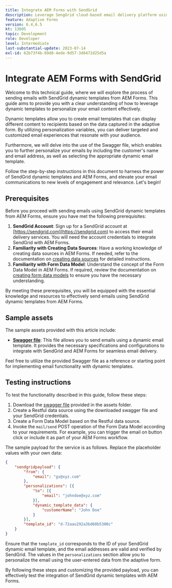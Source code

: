 ```yaml
---
title: Integrate AEM Forms with SendGrid
description: Leverage SengGrid cloud-based email delivery platform using AEM Forms.
feature: Adaptive Forms
version: 6.4,6.5
kt: 13605
topic: Development
role: Developer
level: Intermediate
last-substantial-update: 2023-07-14
exl-id: 62b73f4b-69d8-4ede-9d57-3d6472d25d5a
---
```

# Integrate AEM Forms with SendGrid

Welcome to this technical guide, where we will explore the process of sending emails with SendGrid dynamic templates from AEM Forms. This guide aims to provide you with a clear understanding of how to leverage dynamic templates to personalize your email content effectively.

Dynamic templates allow you to create email templates that can display different content to recipients based on the data captured in the adaptive form. By utilizing personalization variables, you can deliver targeted and customized email experiences that resonate with your audience.

Furthermore, we will delve into the use of the Swagger file, which enables you to further personalize your emails by including the customer's name and email address, as well as selecting the appropriate dynamic email template.

Follow the step-by-step instructions in this document to harness the power of SendGrid dynamic templates and AEM Forms, and elevate your email communications to new levels of engagement and relevance. Let's begin!

## Prerequisites

Before you proceed with sending emails using SendGrid dynamic templates from AEM Forms, ensure you have met the following prerequisites:

1. **SendGrid Account**: Sign up for a SendGrid account at [https://sendgrid.com](https://sendgrid.com) to access their email delivery services. You will need the account credentials to integrate SendGrid with AEM Forms.
1. **Familiarity with Creating Data Sources**: Have a working knowledge of creating data sources in AEM Forms. If needed, refer to the documentation on [creating data sources](https://experienceleague.adobe.com/docs/experience-manager-learn/forms/ic-web-channel-tutorial/parttwo.html) for detailed instructions.
1. **Familiarity with Form Data Model**: Understand the concept of the Form Data Model in AEM Forms. If required, review the documentation on [creating form data models](https://experienceleague.adobe.com/docs/experience-manager-65/forms/form-data-model/create-form-data-models.html) to ensure you have the necessary understanding.

By meeting these prerequisites, you will be equipped with the essential knowledge and resources to effectively send emails using SendGrid dynamic templates from AEM Forms.

## Sample assets

The sample assets provided with this article include:

* **[Swagger file](assets/SendGridWithDynamicTemplate.yaml)**: This file allows you to send emails using a dynamic email template. It provides the necessary specifications and configurations to integrate with SendGrid and AEM Forms for seamless email delivery.

Feel free to utilize the provided Swagger file as a reference or starting point for implementing email functionality with dynamic templates.
 
## Testing instructions

To test the functionality described in this guide, follow these steps:

1. Download the [swagger file](assets/SendGridWithDynamicTemplate.yaml) provided in the assets folder.
2. Create a Restful data source using the downloaded swagger file and your SendGrid credentials.
3. Create a Form Data Model based on the Restful data source.
4. Invoke the `mail/send` POST operation of the Form Data Model according to your requirements. For example, you can trigger the email on button click or include it as part of your AEM Forms workflow.

The sample payload for the service is as follows. Replace the placeholder values with your own data:

```json
{
    "sendgridpayload": {
        "from": {
            "email": "gs@xyz.com"
        },
        "personalizations": [{
            "to": [{
                "email": "johndoe@xyz.com"
            }],
            "dynamic_template_data": {
                "customerName": "John Doe"
            }
        }],
        "template_id": "d-72aau292a3bd60b5300c"
    }
}
```

Ensure that the `template_id` corresponds to the ID of your SendGrid dynamic email template, and the email addresses are valid and verified by SendGrid. The values in the `personalizations` section allow you to personalize the email using the user-entered data from the adaptive form.

By following these steps and customizing the provided payload, you can effectively test the integration of SendGrid dynamic templates with AEM Forms.
